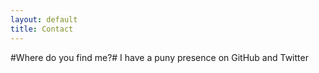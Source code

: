 ```yaml
---
layout: default
title: Contact
---
```

#Where do you find me?#
I have a puny presence on GitHub and Twitter
